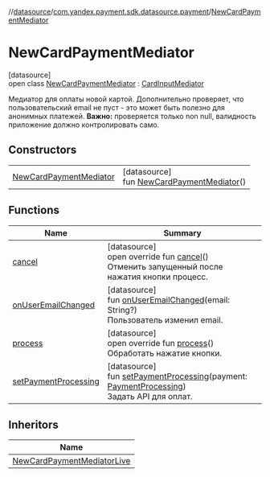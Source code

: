 //[datasource](../../../index.md)/[com.yandex.payment.sdk.datasource.payment](../index.md)/[NewCardPaymentMediator](index.md)

# NewCardPaymentMediator

[datasource]\
open class [NewCardPaymentMediator](index.md) : [CardInputMediator](../../com.yandex.payment.sdk.datasource.bind/-card-input-mediator/index.md)

Медиатор для оплаты новой картой. Дополнительно проверяет, что пользовательский email не пуст - это может быть полезно для анонимных платежей. **Важно:** проверяется только non null, валидность приложение должно контролировать само.

## Constructors

| | |
|---|---|
| [NewCardPaymentMediator](-new-card-payment-mediator.md) | [datasource]<br>fun [NewCardPaymentMediator](-new-card-payment-mediator.md)() |

## Functions

| Name | Summary |
|---|---|
| [cancel](cancel.md) | [datasource]<br>open override fun [cancel](cancel.md)()<br>Отменить запущенный после нажатия кнопки процесс. |
| [onUserEmailChanged](on-user-email-changed.md) | [datasource]<br>fun [onUserEmailChanged](on-user-email-changed.md)(email: String?)<br>Пользователь изменил email. |
| [process](process.md) | [datasource]<br>open override fun [process](process.md)()<br>Обработать нажатие кнопки. |
| [setPaymentProcessing](set-payment-processing.md) | [datasource]<br>fun [setPaymentProcessing](set-payment-processing.md)(payment: [PaymentProcessing](../../com.yandex.payment.sdk.datasource.payment.interfaces/-payment-processing/index.md))<br>Задать API для оплат. |

## Inheritors

| Name |
|---|
| [NewCardPaymentMediatorLive](../-new-card-payment-mediator-live/index.md) |
